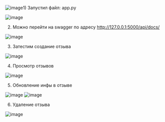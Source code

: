 ![image](https://github.com/NellBaZZ/web_lab6/assets/117501803/a48905cf-e7d5-48da-ae97-d87993fd5418)1) Запустил файл: app.py

![image](https://github.com/NellBaZZ/web_lab6/assets/117501803/5ccd7bc9-72a4-47d9-a06f-c5baf9c7c6e7)

2) Можно перейти на swagger по адресу http://127.0.0.1:5000/api/docs/

![image](https://github.com/NellBaZZ/web_lab6/assets/117501803/56899579-b92e-4985-85ce-9a2a27cdfcbd)

3) Затестим создание отзыва

![image](https://github.com/NellBaZZ/web_lab6/assets/117501803/ce265ebc-a743-4217-912d-239b87608019)

4) Просмотр отзывов

![image](https://github.com/NellBaZZ/web_lab6/assets/117501803/9f363247-43e8-4da2-ac97-43671b95e641)

5) Обновление инфы в отзыве

![image](https://github.com/NellBaZZ/web_lab6/assets/117501803/18b8252d-53db-4e4b-b7a3-26694febe8b1)
![image](https://github.com/NellBaZZ/web_lab6/assets/117501803/53376870-b276-4687-9799-7741c145031f)

6) Удаление отзыва

![image](https://github.com/NellBaZZ/web_lab6/assets/117501803/0271e1ae-2e7c-419a-907a-5b8e4ddc45fd)



